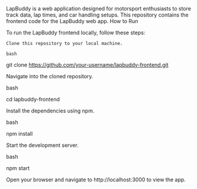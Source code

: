 LapBuddy is a web application designed for motorsport enthusiasts to store track data, lap times, and car handling setups. This repository contains the frontend code for the LapBuddy web app.
How to Run

To run the LapBuddy frontend locally, follow these steps:

    Clone this repository to your local machine.

    bash

git clone https://github.com/your-username/lapbuddy-frontend.git

Navigate into the cloned repository.

bash

cd lapbuddy-frontend

Install the dependencies using npm.

bash

npm install

Start the development server.

bash

npm start

Open your browser and navigate to http://localhost:3000 to view the app.
